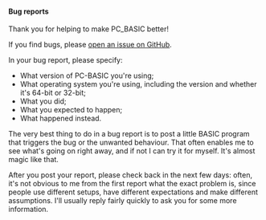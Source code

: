 #### Bug reports ####

Thank you for helping to make PC_BASIC better!

If you find bugs, please [open an issue on GitHub](https://github.com/robhagemans/pcbasic/issues).

In your bug report, please specify:

- What version of PC-BASIC you're using;
- What operating system you're using, including the version and whether it's 64-bit or 32-bit;
- What you did;
- What you expected to happen;
- What happened instead.

The very best thing to do in a bug report is to post a little BASIC program that triggers the bug or the unwanted behaviour.
That often enables me to see what's going on right away, and if not I can try it for myself. It's almost magic like that.

After you post your report, please check back in the next few days: often, it's not obvious to me from the first report what the exact problem is, since people use different setups, have different expectations and make different assumptions. I'll usually reply fairly quickly to ask you for some more information.
